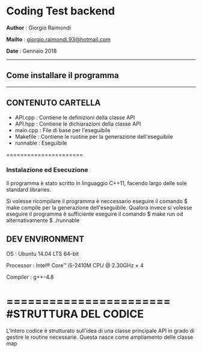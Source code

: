 # Coding Test backend
**Author** : Giorgio Raimondi

**Mailto** : <giorgio.raimondi.93@hotmail.com>

**Date**   : Gennaio 2018

-------------------------------------------------------
## Come installare il programma
-------------------------------------------------------
## CONTENUTO CARTELLA
- API.cpp	: Contiene le definizioni della classe API
- API.hpp	: Contiene le dichiarazioni della classe API
- main.cpp	: File di base per l'eseguibile
- Makefile	: Contiene le ruotine per la generazione dell'eseguibile
- runnable	: Eseguibile


======================

### Instalazione ed Esecuzione

Il programma è stato scritto in linguaggio C++11, facendo largo delle sole standard libraries.

Si volesse ricompilare il programma è neccessario eseguire il comando 
$ make compile
per la generazione dell'eseguibile.
Qualora invece si volesse eseguire il programma è sufficiente eseguire il comando
$ make run 
od alternativamente
$ ./runnable

 
##  DEV ENVIRONMENT
OS         : Ubuntu 14.04 LTS 64-bit

Processor  : Intel® Core™ i5-2410M CPU @ 2.30GHz × 4 

Compiler   : g++-4.8

=======================
#STRUTTURA DEL CODICE
=======================

L'intero codice è strutturato sull'idea di una classe principale API in grado di gestire le routine necessarie.
Questa nasce come ampliamento delle classe map


